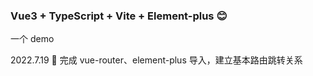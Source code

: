 ### Vue3 + TypeScript + Vite + Element-plus 😊

一个 demo

2022.7.19 🙆
完成 vue-router、element-plus 导入，建立基本路由跳转关系
